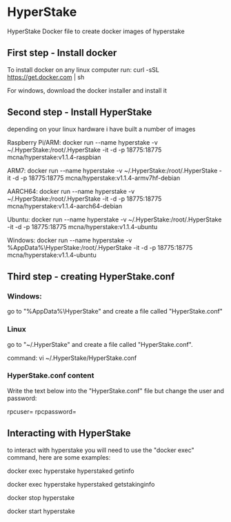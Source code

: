 # HyperStake
HyperStake Docker file to create docker images of hyperstake



## First step - Install docker

To install docker on any linux computer run: curl -sSL https://get.docker.com | sh

For windows, download the docker installer and install it


## Second step - Install HyperStake

depending on your linux hardware i have built a number of images

Raspberry Pi/ARM: docker run --name hyperstake -v ~/.HyperStake:/root/.HyperStake  -it -d -p 18775:18775 mcna/hyperstake:v1.1.4-raspbian

ARM7: docker run --name hyperstake -v ~/.HyperStake:/root/.HyperStake  -it -d -p 18775:18775 mcna/hyperstake:v1.1.4-armv7hf-debian

AARCH64: docker run --name hyperstake -v ~/.HyperStake:/root/.HyperStake  -it -d -p 18775:18775 mcna/hyperstake:v1.1.4-aarch64-debian

Ubuntu: docker run --name hyperstake -v ~/.HyperStake:/root/.HyperStake  -it -d -p 18775:18775 mcna/hyperstake:v1.1.4-ubuntu

Windows: docker run --name hyperstake -v %AppData%\HyperStake:/root/.HyperStake  -it -d -p 18775:18775 mcna/hyperstake:v1.1.4-ubuntu


## Third step - creating HyperStake.conf
### Windows: 
go to "%AppData%\HyperStake" and create a file called "HyperStake.conf"

### Linux
go to "~/.HyperStake" and create a file called "HyperStake.conf".

command: vi ~/.HyperStake/HyperStake.conf

### HyperStake.conf content
Write the text below into the "HyperStake.conf" file but change the user and password:

rpcuser=<Random user>
rpcpassword=<Random password>


## Interacting with HyperStake
to interact with hyperstake you will need to use the "docker exec" command, here are some examples:

docker exec hyperstake hyperstaked getinfo

docker exec hyperstake hyperstaked getstakinginfo

docker stop hyperstake

docker start hyperstake
